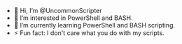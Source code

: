 - 👋 Hi, I’m @UncommonScripter
- 👀 I’m interested in PowerShell and BASH.
- 🌱 I’m currently learning PowerShell and BASH scripting.
- ⚡ Fun fact: I don't care what you do with my scripts.

<!---
UncommonScripter/UncommonScripter is a ✨ special ✨ repository because its `README.md` (this file) appears on your GitHub profile.
You can click the Preview link to take a look at your changes.
--->
